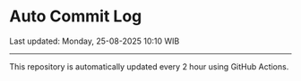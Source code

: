 # Auto Commit Log

Last updated: Monday, 25-08-2025 10:10 WIB

---

This repository is automatically updated every 2 hour using GitHub Actions.

